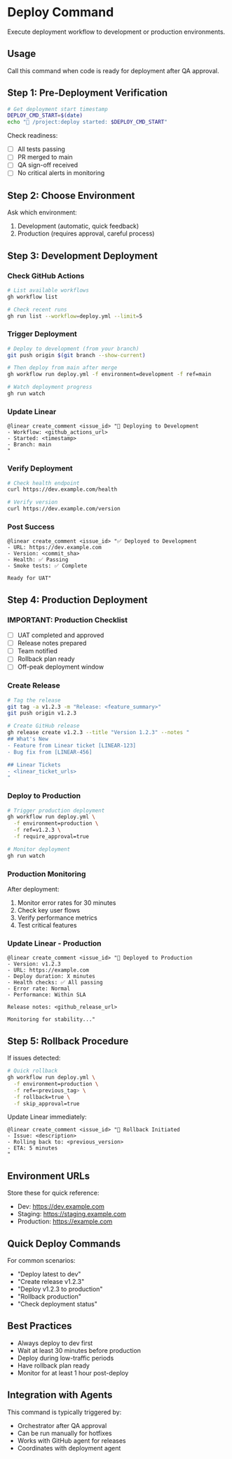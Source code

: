 # Deploy Command

Execute deployment workflow to development or production environments.

## Usage
Call this command when code is ready for deployment after QA approval.

## Step 1: Pre-Deployment Verification
```bash
# Get deployment start timestamp
DEPLOY_CMD_START=$(date)
echo "🚀 /project:deploy started: $DEPLOY_CMD_START"
```

Check readiness:
- [ ] All tests passing
- [ ] PR merged to main
- [ ] QA sign-off received
- [ ] No critical alerts in monitoring

## Step 2: Choose Environment
Ask which environment:
1. Development (automatic, quick feedback)
2. Production (requires approval, careful process)

## Step 3: Development Deployment

### Check GitHub Actions
```bash
# List available workflows
gh workflow list

# Check recent runs
gh run list --workflow=deploy.yml --limit=5
```

### Trigger Deployment
```bash
# Deploy to development (from your branch)
git push origin $(git branch --show-current)

# Then deploy from main after merge
gh workflow run deploy.yml -f environment=development -f ref=main

# Watch deployment progress
gh run watch
```

### Update Linear
```
@linear create_comment <issue_id> "🚀 Deploying to Development
- Workflow: <github_actions_url>
- Started: <timestamp>
- Branch: main
"
```

### Verify Deployment
```bash
# Check health endpoint
curl https://dev.example.com/health

# Verify version
curl https://dev.example.com/version
```

### Post Success
```
@linear create_comment <issue_id> "✅ Deployed to Development
- URL: https://dev.example.com
- Version: <commit_sha>
- Health: ✅ Passing
- Smoke tests: ✅ Complete

Ready for UAT"
```

## Step 4: Production Deployment

### IMPORTANT: Production Checklist
- [ ] UAT completed and approved
- [ ] Release notes prepared
- [ ] Team notified
- [ ] Rollback plan ready
- [ ] Off-peak deployment window

### Create Release
```bash
# Tag the release
git tag -a v1.2.3 -m "Release: <feature_summary>"
git push origin v1.2.3

# Create GitHub release
gh release create v1.2.3 --title "Version 1.2.3" --notes "
## What's New
- Feature from Linear ticket [LINEAR-123]
- Bug fix from [LINEAR-456]

## Linear Tickets
- <linear_ticket_urls>
"
```

### Deploy to Production
```bash
# Trigger production deployment
gh workflow run deploy.yml \
  -f environment=production \
  -f ref=v1.2.3 \
  -f require_approval=true

# Monitor deployment
gh run watch
```

### Production Monitoring
After deployment:
1. Monitor error rates for 30 minutes
2. Check key user flows
3. Verify performance metrics
4. Test critical features

### Update Linear - Production
```
@linear create_comment <issue_id> "🎉 Deployed to Production
- Version: v1.2.3
- URL: https://example.com
- Deploy duration: X minutes
- Health checks: ✅ All passing
- Error rate: Normal
- Performance: Within SLA

Release notes: <github_release_url>

Monitoring for stability..."
```

## Step 5: Rollback Procedure

If issues detected:
```bash
# Quick rollback
gh workflow run deploy.yml \
  -f environment=production \
  -f ref=<previous_tag> \
  -f rollback=true \
  -f skip_approval=true
```

Update Linear immediately:
```
@linear create_comment <issue_id> "🔄 Rollback Initiated
- Issue: <description>
- Rolling back to: <previous_version>
- ETA: 5 minutes
"
```

## Environment URLs
Store these for quick reference:
- Dev: https://dev.example.com
- Staging: https://staging.example.com  
- Production: https://example.com

## Quick Deploy Commands
For common scenarios:
- "Deploy latest to dev"
- "Create release v1.2.3"
- "Deploy v1.2.3 to production"
- "Rollback production"
- "Check deployment status"

## Best Practices
- Always deploy to dev first
- Wait at least 30 minutes before production
- Deploy during low-traffic periods
- Have rollback plan ready
- Monitor for at least 1 hour post-deploy

## Integration with Agents
This command is typically triggered by:
- Orchestrator after QA approval
- Can be run manually for hotfixes
- Works with GitHub agent for releases
- Coordinates with deployment agent